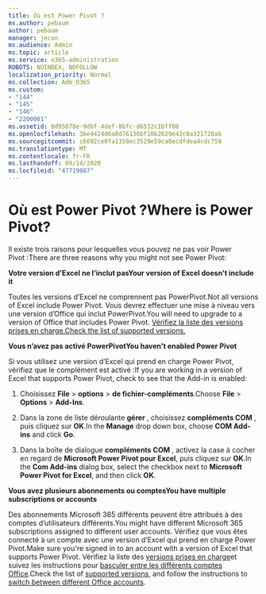 ```yaml
---
title: Où est Power Pivot ?
ms.author: pebaum
author: pebaum
manager: jecon
ms.audience: Admin
ms.topic: article
ms.service: o365-administration
ROBOTS: NOINDEX, NOFOLLOW
localization_priority: Normal
ms.collection: Adm_O365
ms.custom:
- "144"
- "145"
- "146"
- "2200001"
ms.assetid: 0d95078e-9dbf-4def-8bfc-d6532c1bff00
ms.openlocfilehash: 3be4424d6a0d76136bf10b2629e43c0a321720ab
ms.sourcegitcommit: c6692ce0fa1358ec3529e59ca0ecdfdea4cdc759
ms.translationtype: MT
ms.contentlocale: fr-FR
ms.lasthandoff: 09/14/2020
ms.locfileid: "47719087"
---
```

# <a name="where-is-power-pivot"></a><span data-ttu-id="accf2-102">Où est Power Pivot ?</span><span class="sxs-lookup"><span data-stu-id="accf2-102">Where is Power Pivot?</span></span>

<span data-ttu-id="accf2-103">Il existe trois raisons pour lesquelles vous pouvez ne pas voir Power Pivot :</span><span class="sxs-lookup"><span data-stu-id="accf2-103">There are three reasons why you might not see Power Pivot:</span></span>
  
<span data-ttu-id="accf2-104">**Votre version d’Excel ne l’inclut pas**</span><span class="sxs-lookup"><span data-stu-id="accf2-104">**Your version of Excel doesn't include it**</span></span>
  
<span data-ttu-id="accf2-105">Toutes les versions d’Excel ne comprennent pas PowerPivot.</span><span class="sxs-lookup"><span data-stu-id="accf2-105">Not all versions of Excel include Power Pivot.</span></span> <span data-ttu-id="accf2-106">Vous devrez effectuer une mise à niveau vers une version d’Office qui inclut PowerPivot.</span><span class="sxs-lookup"><span data-stu-id="accf2-106">You will need to upgrade to a version of Office that includes Power Pivot.</span></span> [<span data-ttu-id="accf2-107">Vérifiez la liste des versions prises en charge.</span><span class="sxs-lookup"><span data-stu-id="accf2-107">Check the list of supported versions.</span></span>](https://support.office.com/article/aa64e217-4b6e-410b-8337-20b87e1c2a4b.aspx)
  
<span data-ttu-id="accf2-108">**Vous n’avez pas activé PowerPivot**</span><span class="sxs-lookup"><span data-stu-id="accf2-108">**You haven't enabled Power Pivot**</span></span>
  
<span data-ttu-id="accf2-109">Si vous utilisez une version d’Excel qui prend en charge Power Pivot, vérifiez que le complément est activé :</span><span class="sxs-lookup"><span data-stu-id="accf2-109">If you are working in a version of Excel that supports Power Pivot, check to see that the Add-in is enabled:</span></span>
  
1. <span data-ttu-id="accf2-110">Choisissez **File** \> **options** \> **de fichier-compléments**.</span><span class="sxs-lookup"><span data-stu-id="accf2-110">Choose **File** \> **Options** \> **Add-Ins**.</span></span>

2. <span data-ttu-id="accf2-111">Dans la zone de liste déroulante **gérer** , choisissez **compléments COM** , puis cliquez sur **OK**.</span><span class="sxs-lookup"><span data-stu-id="accf2-111">In the **Manage** drop down box, choose **COM Add-ins** and click **Go**.</span></span>

3. <span data-ttu-id="accf2-112">Dans la boîte de dialogue **compléments COM** , activez la case à cocher en regard de **Microsoft Power Pivot pour Excel**, puis cliquez sur **OK**.</span><span class="sxs-lookup"><span data-stu-id="accf2-112">In the **Com Add-ins** dialog box, select the checkbox next to **Microsoft Power Pivot for Excel**, and then click **OK**.</span></span>

<span data-ttu-id="accf2-113">**Vous avez plusieurs abonnements ou comptes**</span><span class="sxs-lookup"><span data-stu-id="accf2-113">**You have multiple subscriptions or accounts**</span></span>
  
<span data-ttu-id="accf2-114">Des abonnements Microsoft 365 différents peuvent être attribués à des comptes d’utilisateurs différents.</span><span class="sxs-lookup"><span data-stu-id="accf2-114">You might have different Microsoft 365 subscriptions assigned to different user accounts.</span></span> <span data-ttu-id="accf2-115">Vérifiez que vous êtes connecté à un compte avec une version d’Excel qui prend en charge Power Pivot.</span><span class="sxs-lookup"><span data-stu-id="accf2-115">Make sure you're signed in to an account with a version of Excel that supports Power Pivot.</span></span> <span data-ttu-id="accf2-116">Vérifiez la liste des [versions prises en charge](https://support.office.com/article/aa64e217-4b6e-410b-8337-20b87e1c2a4b.aspx)et suivez les instructions pour [basculer entre les différents comptes Office](https://support.office.com/article/b9582171-fd1f-4284-9846-bdd72bb28426.aspx#BKMK_WebSwitchAccounts).</span><span class="sxs-lookup"><span data-stu-id="accf2-116">Check the list of [supported versions](https://support.office.com/article/aa64e217-4b6e-410b-8337-20b87e1c2a4b.aspx), and follow the instructions to [switch between different Office accounts](https://support.office.com/article/b9582171-fd1f-4284-9846-bdd72bb28426.aspx#BKMK_WebSwitchAccounts).</span></span>
